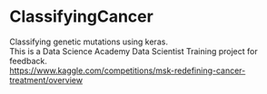 # ClassifyingCancer
 Classifying genetic mutations using keras.<br>
 This is a Data Science Academy Data Scientist Training project for feedback.<br>
https://www.kaggle.com/competitions/msk-redefining-cancer-treatment/overview